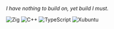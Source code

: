 
<i>I have nothing to build on, yet build I must.</i>

![Zig](https://img.shields.io/badge/Zig-%23F7A41D.svg?style=for-the-badge&logo=zig&logoColor=white)
![C++](https://img.shields.io/badge/c++-%2300599C.svg?style=for-the-badge&logo=c%2B%2B&logoColor=white) 
![TypeScript](https://img.shields.io/badge/typescript-%23007ACC.svg?style=for-the-badge&logo=typescript&logoColor=white)
![Xubuntu](https://img.shields.io/badge/-XUbuntu-%230079C1?style=for-the-badge&logo=xubuntu&logoColor=white)
